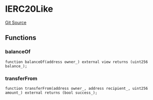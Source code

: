 # IERC20Like
[Git Source](https://github.com/MrsP3lt/solfoundry/blob/09ad585df6ec6c2a42c7a5c121c935d584701272/src/Basic4626Deposit.sol)


## Functions
### balanceOf


```solidity
function balanceOf(address owner_) external view returns (uint256 balance_);
```

### transferFrom


```solidity
function transferFrom(address owner_, address recipient_, uint256 amount_) external returns (bool success_);
```

